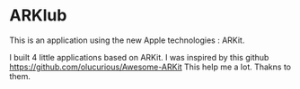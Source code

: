 # ARKlub

This is an application using the new Apple technologies : ARKit.

I built 4 little applications based on ARKit. 
I was inspired by this github https://github.com/olucurious/Awesome-ARKit
This help me a lot.
Thakns to them.
